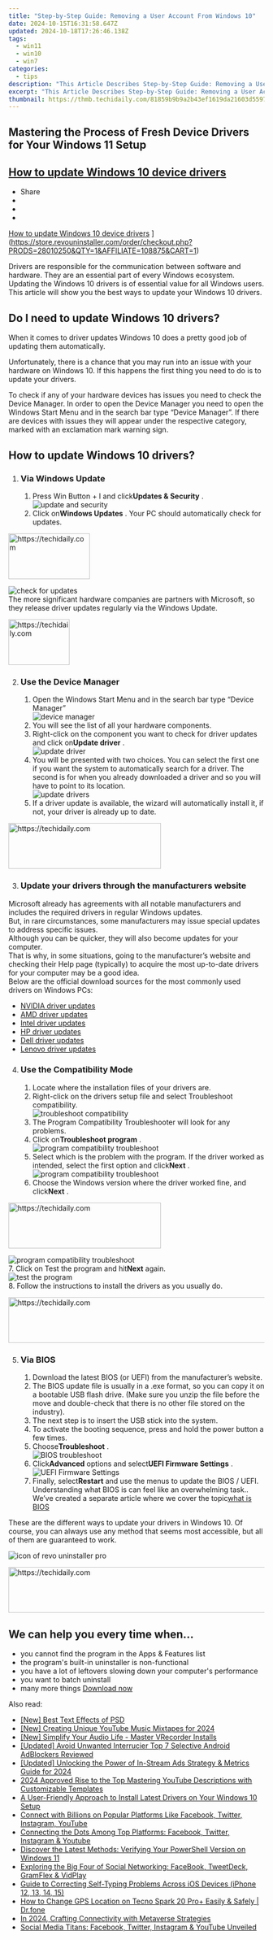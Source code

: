 ```yaml
---
title: "Step-by-Step Guide: Removing a User Account From Windows 10"
date: 2024-10-15T16:31:58.647Z
updated: 2024-10-18T17:26:46.138Z
tags:
  - win11
  - win10
  - win7
categories:
  - tips
description: "This Article Describes Step-by-Step Guide: Removing a User Account From Windows 10"
excerpt: "This Article Describes Step-by-Step Guide: Removing a User Account From Windows 10"
thumbnail: https://thmb.techidaily.com/81859b9b9a2b43ef1619da21603d5597234e71b31f77131cb07f68ca56de27b2.jpg
---
```


## Mastering the Process of Fresh Device Drivers for Your Windows 11 Setup

## [How to update Windows 10 device drivers](https://store.revouninstaller.com/order/checkout.php?PRODS=28010250&QTY=1&AFFILIATE=108875&CART=1)

* Share
* [](http://www.facebook.com/share.php?u=https://www.revouninstaller.com/blog/how-to-update-windows-10-device-drivers/&title=How+to+update+Windows+10+device+drivers)
* [](https://twitter.com/intent/tweet?text=How+to+update+Windows+10+device+drivers&url=https://www.revouninstaller.com/blog/how-to-update-windows-10-device-drivers/ "Click to share on Twitter")
* [](https://store.revouninstaller.com/order/checkout.php?PRODS=28010250&QTY=1&AFFILIATE=108875&CART=1)

[How to update Windows 10 device drivers](https://f057a20f961f56a72089-b74530d2d26278124f446233f95622ef.ssl.cf1.rackcdn.com/site/blog/update-windows-10-device-drivers/cover.png) ](https://store.revouninstaller.com/order/checkout.php?PRODS=28010250&QTY=1&AFFILIATE=108875&CART=1)

 Drivers are responsible for the communication between software and hardware. They are an essential part of every Windows ecosystem. Updating the Windows 10 drivers is of essential value for all Windows users. This article will show you the best ways to update your Windows 10 drivers.

## Do I need to update Windows 10 drivers?

 When it comes to driver updates Windows 10 does a pretty good job of updating them automatically.

 Unfortunately, there is a chance that you may run into an issue with your hardware on Windows 10\. If this happens the first thing you need to do is to update your drivers.

 To check if any of your hardware devices has issues you need to check the Device Manager. In order to open the Device Manager you need to open the Windows Start Menu and in the search bar type “Device Manager”. If there are devices with issues they will appear under the respective category, marked with an exclamation mark warning sign.

## How to update Windows 10 drivers?

1. ### Via Windows Update  

   1. Press Win Button + I and click**Updates & Security** .  
   ![update and security](https://f057a20f961f56a72089-b74530d2d26278124f446233f95622ef.ssl.cf1.rackcdn.com/site/blog/update-windows-10-device-drivers/method-1-step-1-update-and-security.png)  
   2. Click on**Windows Updates** . Your PC should automatically check for updates.  

<!-- affiliate ads begin -->
<a href="https://aligracehair.sjv.io/c/5597632/2135396/19272" target="_top" id="2135396">
  <img src="//a.impactradius-go.com/display-ad/19272-2135396" border="0" alt="https://techidaily.com" width="160" height="90"/>
</a>
<img height="0" width="0" src="https://aligracehair.sjv.io/i/5597632/2135396/19272" style="position:absolute;visibility:hidden;" border="0" />
<!-- affiliate ads end -->

   ![check for updates](https://f057a20f961f56a72089-b74530d2d26278124f446233f95622ef.ssl.cf1.rackcdn.com/site/blog/update-windows-10-device-drivers/method-1-step-2-check-for-updates.png)  
 The more significant hardware companies are partners with Microsoft, so they release driver updates regularly via the Windows Update.

<!-- affiliate ads begin -->
<a href="https://aligracehair.sjv.io/c/5597632/2135362/19272" target="_top" id="2135362">
  <img src="//a.impactradius-go.com/display-ad/19272-2135362" border="0" alt="https://techidaily.com" width="120" height="90"/>
</a>
<img height="0" width="0" src="https://aligracehair.sjv.io/i/5597632/2135362/19272" style="position:absolute;visibility:hidden;" border="0" />
<!-- affiliate ads end -->

2. ### Use the Device Manager  

   1. Open the Windows Start Menu and in the search bar type “Device Manager”  
   ![device manager](https://f057a20f961f56a72089-b74530d2d26278124f446233f95622ef.ssl.cf1.rackcdn.com/site/blog/update-windows-10-device-drivers/method-2-step-1-device-manager.png)  
   2. You will see the list of all your hardware components.  
   3. Right-click on the component you want to check for driver updates and click on**Update driver** .  
   ![update driver](https://f057a20f961f56a72089-b74530d2d26278124f446233f95622ef.ssl.cf1.rackcdn.com/site/blog/update-windows-10-device-drivers/method-2-step-3-update-driver.png)  
   4. You will be presented with two choices. You can select the first one if you want the system to automatically search for a driver. The second is for when you already downloaded a driver and so you will have to point to its location.  
   ![update drivers](https://f057a20f961f56a72089-b74530d2d26278124f446233f95622ef.ssl.cf1.rackcdn.com/site/blog/update-windows-10-device-drivers/method-2-step-4-update-choices.png)  
   5. If a driver update is available, the wizard will automatically install it, if not, your driver is already up to date.

<!-- affiliate ads begin -->
<a href="https://aligracehair.sjv.io/c/5597632/2012429/19272" target="_top" id="2012429">
  <img src="//a.impactradius-go.com/display-ad/19272-2012429" border="0" alt="https://techidaily.com" width="300" height="90"/>
</a>
<img height="0" width="0" src="https://aligracehair.sjv.io/i/5597632/2012429/19272" style="position:absolute;visibility:hidden;" border="0" />
<!-- affiliate ads end -->

3. ### Update your drivers through the manufacturers website  

 Microsoft already has agreements with all notable manufacturers and includes the required drivers in regular Windows updates.  
 But, in rare circumstances, some manufacturers may issue special updates to address specific issues.  
 Although you can be quicker, they will also become updates for your computer.  
 That is why, in some situations, going to the manufacturer’s website and checking their Help page (typically) to acquire the most up-to-date drivers for your computer may be a good idea.  
 Below are the official download sources for the most commonly used drivers on Windows PCs:  

* [NVIDIA driver updates](https://www.nvidia.com/Download/index.aspx)  
* [AMD driver updates](https://support.amd.com/en-us/download)  
* [Intel driver updates](https://www.intel.com/content/www/us/en/support/detect.html)  
* [HP driver updates](https://support.hp.com/us-en/drivers)  
* [Dell driver updates](https://shop-links.co/link/?exclusive=1&publisher_slug=itechdaily19598&url=https%3A%2F%2Fwww.dell.com%2Fsupport%2Fhome%2Fus%2Fen%2F19%2Fproducts%2F%3Fapp%3Ddrivers)  
* [Lenovo driver updates](https://shop-links.co/link/?exclusive=1&publisher_slug=itechdaily19598&url=https%3A%2F%2Fsupport.lenovo.com%2Fro%2Fen%2Fsolutions%2Ftvsu-update)

4. ### Use the Compatibility Mode  

   1. Locate where the installation files of your drivers are.  
   2. Right-click on the drivers setup file and select Troubleshoot compatibility.  
   ![troubleshoot compatibility](https://f057a20f961f56a72089-b74530d2d26278124f446233f95622ef.ssl.cf1.rackcdn.com/site/blog/update-windows-10-device-drivers/method-4-step-1-troubleshoot.png)  
   3. The Program Compatibility Troubleshooter will look for any problems.  
   4. Click on**Troubleshoot program** .  
   ![program compatibility troubleshoot](https://f057a20f961f56a72089-b74530d2d26278124f446233f95622ef.ssl.cf1.rackcdn.com/site/blog/update-windows-10-device-drivers/method-4-step-2-compatability-troubleshooter.png)  
   5. Select which is the problem with the program. If the driver worked as intended, select the first option and click**Next** .  
   ![program compatibility troubleshoot](https://f057a20f961f56a72089-b74530d2d26278124f446233f95622ef.ssl.cf1.rackcdn.com/site/blog/update-windows-10-device-drivers/method-4-step-3-compatability-troubleshooter-2.png)  
   6. Choose the Windows version where the driver worked fine, and click**Next** .  

<!-- affiliate ads begin -->
<a href="https://aligracehair.sjv.io/c/5597632/1896527/19272" target="_top" id="1896527">
  <img src="//a.impactradius-go.com/display-ad/19272-1896527" border="0" alt="https://techidaily.com" width="300" height="90"/>
</a>
<img height="0" width="0" src="https://aligracehair.sjv.io/i/5597632/1896527/19272" style="position:absolute;visibility:hidden;" border="0" />
<!-- affiliate ads end -->

   ![program compatibility troubleshoot](https://f057a20f961f56a72089-b74530d2d26278124f446233f95622ef.ssl.cf1.rackcdn.com/site/blog/update-windows-10-device-drivers/method-4-step-4-compatability-troubleshooter-3.png)  
   7. Click on Test the program and hit**Next** again.  
   ![test the program](https://f057a20f961f56a72089-b74530d2d26278124f446233f95622ef.ssl.cf1.rackcdn.com/site/blog/update-windows-10-device-drivers/method-4-step-5-compatability-troubleshooter-4.png)  
   8. Follow the instructions to install the drivers as you usually do.

<!-- affiliate ads begin -->
<a href="https://appsumo.8odi.net/c/5597632/2151855/7443" target="_top" id="2151855">
  <img src="//a.impactradius-go.com/display-ad/7443-2151855" border="0" alt="https://techidaily.com" width="728" height="90"/>
</a>
<img height="0" width="0" src="https://appsumo.8odi.net/i/5597632/2151855/7443" style="position:absolute;visibility:hidden;" border="0" />
<!-- affiliate ads end -->

5. ### Via BIOS  

   1. Download the latest BIOS (or UEFI) from the manufacturer’s website.  
   2. The BIOS update file is usually in a .exe format, so you can copy it on a bootable USB flash drive. (Make sure you unzip the file before the move and double-check that there is no other file stored on the industry).  
   3. The next step is to insert the USB stick into the system.  
   4. To activate the booting sequence, press and hold the power button a few times.  
   5. Choose**Troubleshoot** .  
   ![BIOS troubleshoot](https://f057a20f961f56a72089-b74530d2d26278124f446233f95622ef.ssl.cf1.rackcdn.com/site/blog/update-windows-10-device-drivers/method-5-step-1-bios.png)  
   6. Click**Advanced** options and select**UEFI Firmware Settings** .  
   ![UEFI Firmware Settings](https://f057a20f961f56a72089-b74530d2d26278124f446233f95622ef.ssl.cf1.rackcdn.com/site/blog/update-windows-10-device-drivers/method-5-step-2-uefi-firmware-settings.png)  
   7. Finally, select**Restart** and use the menus to update the BIOS / UEFI.  
 Understanding what BIOS is can feel like an overwhelming task.. We’ve created a separate article where we cover the topic[what is BIOS](https://store.revouninstaller.com/order/checkout.php?PRODS=28010250&QTY=1&AFFILIATE=108875&CART=1)

 These are the different ways to update your drivers in Windows 10\. Of course, you can always use any method that seems most accessible, but all of them are guaranteed to work.

![icon of revo uninstaller pro](https://f057a20f961f56a72089-b74530d2d26278124f446233f95622ef.ssl.cf1.rackcdn.com/site/icons/rup5-64.png)

<!-- affiliate ads begin -->
<a href="https://appsumo.8odi.net/c/5597632/2037319/7443" target="_top" id="2037319">
  <img src="//a.impactradius-go.com/display-ad/7443-2037319" border="0" alt="https://techidaily.com" width="728" height="90"/>
</a>
<img height="0" width="0" src="https://appsumo.8odi.net/i/5597632/2037319/7443" style="position:absolute;visibility:hidden;" border="0" />
<!-- affiliate ads end -->

## We can help you every time when…

* you cannot find the program in the Apps & Features list
* the program's built-in uninstaller is non-functional
* you have a lot of leftovers slowing down your computer's performance
* you want to batch uninstall
* many more things
[Download now](https://store.revouninstaller.com/order/checkout.php?PRODS=28010250&QTY=1&AFFILIATE=108875&CART=1)

<ins class="adsbygoogle"
     style="display:block"
     data-ad-format="autorelaxed"
     data-ad-client="ca-pub-7571918770474297"
     data-ad-slot="1223367746"></ins>

<ins class="adsbygoogle"
     style="display:block"
     data-ad-client="ca-pub-7571918770474297"
     data-ad-slot="8358498916"
     data-ad-format="auto"
     data-full-width-responsive="true"></ins>

<span class="atpl-alsoreadstyle">Also read:</span>
<div><ul>
<li><a href="https://some-skills.techidaily.com/new-best-text-effects-of-psd/"><u>[New] Best Text Effects of PSD</u></a></li>
<li><a href="https://youtube-sure.techidaily.com/reating-unique-youtube-music-mixtapes-for-2024/"><u>[New] Creating Unique YouTube Music Mixtapes for 2024</u></a></li>
<li><a href="https://digital-screen-recording.techidaily.com/new-simplify-your-audio-life-master-vrecorder-installs/"><u>[New] Simplify Your Audio Life - Master VRecorder Installs</u></a></li>
<li><a href="https://youtube-video-recordings.techidaily.com/updated-avoid-unwanted-interrucier-top-7-selective-android-adblockers-reviewed/"><u>[Updated] Avoid Unwanted Interrucier Top 7 Selective Android AdBlockers Reviewed</u></a></li>
<li><a href="https://facebook-clips.techidaily.com/updated-unlocking-the-power-of-in-stream-ads-strategy-and-metrics-guide-for-2024/"><u>[Updated] Unlocking the Power of In-Stream Ads Strategy & Metrics Guide for 2024</u></a></li>
<li><a href="https://youtube-blog.techidaily.com/approved-rise-to-the-top-mastering-youtube-descriptions-with-customizable-templates/"><u>2024 Approved Rise to the Top Mastering YouTube Descriptions with Customizable Templates</u></a></li>
<li><a href="https://win-forum.techidaily.com/a-user-friendly-approach-to-install-latest-drivers-on-your-windows-10-setup/"><u>A User-Friendly Approach to Install Latest Drivers on Your Windows 10 Setup</u></a></li>
<li><a href="https://win-forum.techidaily.com/connect-with-billions-on-popular-platforms-like-facebook-twitter-instagram-youtube/"><u>Connect with Billions on Popular Platforms Like Facebook, Twitter, Instagram, YouTube</u></a></li>
<li><a href="https://win-forum.techidaily.com/connecting-the-dots-among-top-platforms-facebook-twitter-instagram-and-youtube/"><u>Connecting the Dots Among Top Platforms: Facebook, Twitter, Instagram & Youtube</u></a></li>
<li><a href="https://win-forum.techidaily.com/discover-the-latest-methods-verifying-your-powershell-version-on-windows-11/"><u>Discover the Latest Methods: Verifying Your PowerShell Version on Windows 11</u></a></li>
<li><a href="https://win-forum.techidaily.com/exploring-the-big-four-of-social-networking-facebook-tweetdeck-gramflex-and-vidplay/"><u>Exploring the Big Four of Social Networking: FaceBook, TweetDeck, GramFlex & VidPlay</u></a></li>
<li><a href="https://win-cheats.techidaily.com/guide-to-correcting-self-typing-problems-across-ios-devices-iphone-12-13-14-15/"><u>Guide to Correcting Self-Typing Problems Across iOS Devices (iPhone 12, 13, 14, 15)</u></a></li>
<li><a href="https://location-social.techidaily.com/how-to-change-gps-location-on-tecno-spark-20-proplus-easily-and-safely-drfone-by-drfone-virtual-android/"><u>How to Change GPS Location on Tecno Spark 20 Pro+ Easily & Safely | Dr.fone</u></a></li>
<li><a href="https://extra-information.techidaily.com/in-2024-crafting-connectivity-with-metaverse-strategies/"><u>In 2024, Crafting Connectivity with Metaverse Strategies</u></a></li>
<li><a href="https://win-forum.techidaily.com/social-media-titans-facebook-twitter-instagram-and-youtube-unveiled/"><u>Social Media Titans: Facebook, Twitter, Instagram & YouTube Unveiled</u></a></li>
</ul></div>


